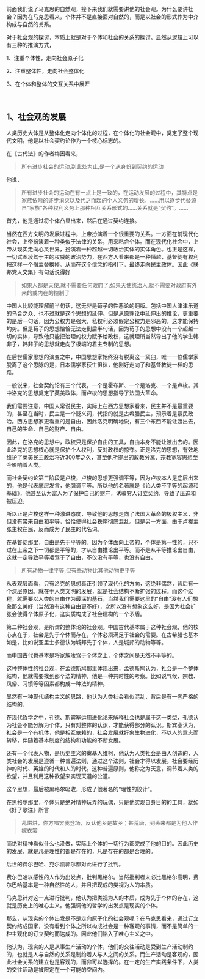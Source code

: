 <p data-pid="83jRelOa">前面我们说了马克思的自然观，接下来我们就需要讲他的社会观。为什么要讲社会？因为在马克思看来，个体并不是直接面对自然的，而是以社会的形式作为中介构成与自然的关系。</p><p data-pid="MNtQM9_X">对于社会观的探讨，本质上就是对于个体和社会的关系的探讨。显然从逻辑上可以有三种的推演方式，</p><p data-pid="G8QX6Qf7">1、注重个体性，走向社会原子化</p><p data-pid="1Fj1SgpR">2、注重整体性，走向社会整体化</p><p data-pid="_FhXraTd">3、在个体和整体的交互关系中展开</p><p class="ztext-empty-paragraph"><br/></p><h2>1、社会观的发展</h2><p data-pid="h56LrTRz">人类历史大体是从整体化走向个体化的过程，在个体化的社会观中，奠定了整个现代文明，他是以社会契约论作为一个核心标志的。</p><p data-pid="IP2MsycV">在《古代法》的作者梅因看来，</p><blockquote data-pid="busdvYRr">所有进步社会的运动,到此处为止,是一个从身份到契约的运动</blockquote><p data-pid="9-D_Agfr">他说，</p><blockquote data-pid="jOlIPlmL">所有进步社会的运动在有一点上是一致的，在运动发展的过程中，其特点是家族依附的逐步消灭以及代之而起的个人义务的增长。……用以逐步代替源自“家族”各种权利义务上那种相互关系形式的……关系就是“契约”。……</blockquote><p data-pid="WZ7gfnVj">首先，他是通过将个体凸显出来，然后在通过契约连接。</p><p data-pid="HmntJigj">当然在西方文明的发展过程中，上帝扮演着一个很重要的关系。一方面在前现代化社会，上帝扮演着一种类似于法律的关系，用来粘合个体。而在现代化社会中，上帝从现实走向心灵世界，扮演着一种超越一切政治实体的实体角色。也正是这样，一切试图凌驾于主的权威的政治势力，在西方人看来都是一种僭越，基督徒有权利把这样一个僭主替换掉。从而在这个信念的指引下，最终走向民主政体。因此《联邦党人文集》有句话说得好</p><blockquote data-pid="wN1hAjjr">如果人都是天使,就不需要任何政府了;如果天使统治人,就不需要对政府有外来的或内在的控制了</blockquote><p data-pid="qwkxAtFz">中国人比较能理解前半句话，这无非是荀子的性恶论的翻版。包括中国人津津乐道的乌合之众、也不过就是这个思想的延伸。但是从原罪论中延伸出的推论，更重要的是后一句话，因为公权力是强大，私权利必须假定公权力是邪恶的，这才能保持均势。但是荀子的思想恰恰无法走到后半句话，因为荀子的思想中没有一个超越一切的实体，导致他只能把治理的权力赋予给政权，这就理所当然导出了他的学生韩非子，韩非子的思想就走向了极端的君主专制的思想。</p><p data-pid="gMWf6ri5">在后世儒家思想的演变之中，中国思想家始终没有脱离这一窠臼，唯一一位儒学家脱离了这个思脉的是，日本儒学家荻生徂徕，他刚好走向了和基督教徒一样的思路。</p><p data-pid="iiWG4iG2">一般说来，社会契约论有三个代表，一个是霍布斯、一个是洛克、一个是卢梭。其中洛克的思想奠定了英美政体，而卢梭的思想指导了法国大革命。</p><p data-pid="fijxtB4Z">我们需要注意，中国人常说民主，实际上在西方思想家看来，民主并不是最重要的，甚至在当时，民主是一个贬义词，代指的就是古希腊民主，预示着是暴民政治。西方思想家更看重的是自由，因此洛克明确地说，有三个东西不能让渡出去，自己的生命、自己的财产、自由。</p><p data-pid="KA0E8OTy">因此，在洛克的思想中，政权只是保护自由的工具，自由本身不能让渡出去的。因此洛克的思想核心就是保护个人权利，反对政权的掠夺。正是洛克的思想，有效地维护了英美民主政治将近300年之久，甚至他所提出的政教分离、宗教宽容思想至今影响着人类。</p><p data-pid="2JuRh9nt">而社会契约论第三阶段是卢梭，卢梭的思想更强调平等，因为卢梭本人是底层出来的，他是代表底层发言，他强调平等。所以他的名著就是《论人类不平等的起源和基础》，他甚至认为富人为了保护自己的财产，诱骗穷人订立契约，导致了压迫和被压迫。</p><p data-pid="2lpWGff-">所以正是卢梭这样一种激进态度，导致他的思想走向了法国大革命的极权主义，非但没有带来自由和平等，恰恰使得社会秩序彻底混乱。但是另一方面，由于卢梭主张主权在民，反而成为了民主的代名词。</p><p data-pid="AGuQ6RNS">在基督徒那里，自由是先于平等的。因为个体面向上帝的，个体是第一性的，只不过在上帝之下一切都是平等的，才从自由推论出平等。而不是从平等推论出自由，这就一定导致平等凌驾于了自由，不仅没有平等，也没有自由。</p><blockquote data-pid="GV1dhdW2">所有动物一律平等,但有些动物比其他动物更平等</blockquote><p data-pid="W6KZtNfb">从表观层面看，只有洛克的思想真正引领了现代化的方向，这绝非偶然，背后有一个深层原因。就在于人类文明的发展，就是社会结构不断扩张的过程。而这个过程，就需要以人类的自由作为最深的基石，当然我们需要这里的“自由”没有人们想象那么美好（当然没有这种自由更不好），之所以没有想象这么好，是因为社会扩张会使得个体原子化，这实质构成了社会建构的一个矛盾。</p><p data-pid="D7BYeNwO">第二种社会观，是所谓的整体论的社会观。中国古代基本属于这种社会观，他的核心点在于，社会是先于个体而存在，个体必须满足于社会的需要。在古希腊也基本如是，比如说亚里士多德认为城邦先于个体，人是城邦的动物等等。</p><p data-pid="thy_iNwc">而中国古代也基本是将家族凌驾于个体之上，个体之间是天然不平等的。</p><p data-pid="F3AZvHh0">这种整体性的社会观，在孟德斯鸠那里体现出来，孟德斯鸠认为，社会是一个整体结构，他就需要找到那个法的精神，他是一种共时性的考察。比如说气候、宗教、风俗、习惯等等因素都构成一种法的精神。</p><p data-pid="VsMoKJqn">显然有一种现代结构主义的思路，他认为人类社会看似混乱，背后是有一套严格的结构的。</p><p data-pid="YZFIhUzb">在现代哲学之中，孔德、斯宾塞运用进化论来解释社会也是属于这一类型，孔德认为社会不能分解为个体，只有对整体的认识，才能获得部分的认识。斯宾塞认为，社会是一个有机体，他是相互依赖的，社会发展就好象生物进化，不以人的意志而转移，伴随着基本制度的结构和功能的不断发展。</p><p data-pid="9Z9u4L2p">还有一个代表人物，是历史主义的奠基人维柯，他认为人类社会是由人创造的，人类社会的发展是遵循一种普遍法则，通过这个法则，社会才得以发展。社会要经历神的时代、英雄的时代和人的时代。这种普遍原则，他称之为天意，调节着人类的欲望，并且利用这种欲望来实现天道的公道。</p><p data-pid="Vlf0pXVY">这个思想，最后被黑格尔吸收，形成了他著名的“理性的狡计”。</p><p data-pid="YtJqGatW">在黑格尔那里，个体只是绝对精神玩弄的玩偶，只是他实现自身目的的工具，就如《好了歌注》所言</p><blockquote data-pid="nQtOnGIB">乱烘烘，你方唱罢我登场，反认他乡是故乡；甚荒唐，到头来都是为他人作嫁衣裳</blockquote><p data-pid="IY3JW1dK">而绝对精神看似什么也没做，实际上个体的一切行为都完成了他的目的。因此历史的发展，就是凡是理性的都是存在的，凡是存在的都是合理的。</p><p data-pid="booYZy0Y">后世的费尔巴哈、克尔凯郭尔都对此进行了批判。</p><p data-pid="ZOqLX3Rs">费尔巴哈以感性的人作为出发点，批判黑格尔。当然批判者未必比黑格尔高明，费尔巴哈基本是一种自然性的人，并且把现成的类视为人的本质。</p><p data-pid="TbvUOmLO">马克思针对这一点进行批判，他认为把类视为人的本质，成为先于个体的存在，这就是历史上的唯心主义。他强调他的哲学的出发点是现实的个体。</p><p data-pid="VnM6ooii">那么，从现实的个体出发是不是走向原子化的社会观呢？在马克思看来，通过订立契约结成国家，没有看到个体之所以构成社会是一种客观的事情，而不是简单的一种主观化的订立契约而达成的。因此他们陷入了唯心主义之中。</p><p data-pid="6N8lGmGS">他认为，现实的人是从事生产活动的个体，他们的交往活动是受到生产活动制约的，也就是人与自然的关系是制约着人与人之间的关系。而生产活动是客观的，因此社会关系的建立也是客观的，而非可以选择的。在一定的生产实践条件下，人类的交往活动是被限定在一个可能的空间内。</p><p></p><p></p>